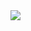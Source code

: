 <img src="https://capsule-render.vercel.app/api?type=waving&color=auto&height=200&section=header&text=miniProject%20-%20makeMiniRPG&fontSize=40&fontAlign=60"/>
